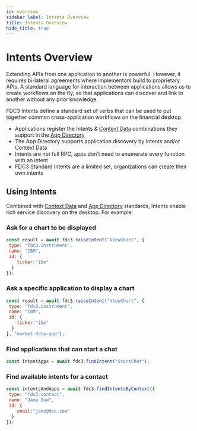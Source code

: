 ```yaml
---
id: overview
sidebar_label: Intents Overview
title: Intents Overview
hide_title: true
---
```


# Intents Overview

Extending APIs from one application to another is powerful. However, it requires bi-lateral agreements where implementors build to proprietary APIs. A standard language for interaction between applications allows us to create workflows on the fly, so that applications can discover and link to another without any prior knowledge.


FDC3 Intents define a standard set of verbs that can be used to put together common cross-application workflows on the financial desktop.
* Applications register the Intents & [Context Data](context/overview) combinations they support in the [App Directory](app-directory/overview)
* The App Directory supports application discovery by Intents and/or Context Data
* Intents are not full RPC, apps don’t need to enumerate every function with an intent
* FDC3 Standard Intents are a limited set, organizations can create their own intents

## Using Intents
Combined with [Context Data](context/overview) and [App Directory](app-directory/overview) standards, Intents enable rich service discovery on the desktop. For example:

### Ask for a chart to be displayed
```javascript
const result = await fdc3.raiseIntent("ViewChart", {
 type: "fdc3.instrument",
 name: "IBM",
 id: {
    ticker:"ibm"
  }
});
```

### Ask a specific application to display a chart
```javascript
const result = await fdc3.raiseIntent("ViewChart", {
 type: "fdc3.instrument",
 name: "IBM",
 id: {
    ticker:"ibm"
  }
}, "market-data-app");
```

### Find applications that can start a chat
```javascript
const intentApps = await fdc3.findIntent("StartChat");
```

### Find available intents for a contact
```javascript
const intentsAndApps = await fdc3.findIntentsByContext({
 type: "fdc3.contact",
 name: "Jane Doe",
 id: {
    email:"jane@doe.com"
  }
});
```
